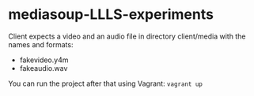 # mediasoup-LLLS-experiments
Client expects a video and an audio file in directory client/media with the names and formats:
- fakevideo.y4m
- fakeaudio.wav

You can run the project after that using Vagrant:
`vagrant up`